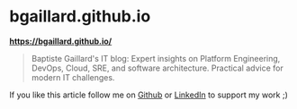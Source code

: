 # bgaillard.github.io

**https://bgaillard.github.io/**

> Baptiste Gaillard's IT blog: Expert insights on Platform Engineering, DevOps, Cloud, SRE, and software architecture. Practical advice for modern IT challenges.

If you like this article follow me on [Github](https://github.com/bgaillard) or [LinkedIn](https://www.linkedin.com/in/baptistegaillard/) to support my work ;)
